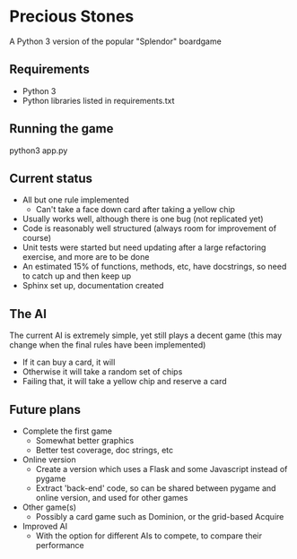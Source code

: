 # Precious Stones
A Python 3 version of the popular "Splendor" boardgame

## Requirements
* Python 3
* Python libraries listed in requirements.txt

## Running the game
python3 app.py

## Current status
* All but one rule implemented
    * Can't take a face down card after taking a yellow chip
* Usually works well, although there is one bug (not replicated yet)
* Code is reasonably well structured (always room for improvement of course)
* Unit tests were started but need updating 
after a large refactoring exercise, and more are to be done
* An estimated 15% of functions, methods, etc, have docstrings, so need to 
catch up and then keep up
* Sphinx set up, documentation created

## The AI
The current AI is extremely simple, yet still plays a decent game 
(this may change when the final rules have been implemented)
* If it can buy a card, it will
* Otherwise it will take a random set of chips
* Failing that, it will take a yellow chip and reserve a card

## Future plans
* Complete the first game
    * Somewhat better graphics
    * Better test coverage, doc strings, etc
* Online version
    * Create a version which uses a Flask and 
some Javascript instead of pygame
    * Extract 'back-end' code, so can be shared between 
    pygame and online version, and used for other games
* Other game(s)
    * Possibly a card game such as Dominion, or the grid-based Acquire
* Improved AI
    * With the option for different AIs to compete, to compare their performance
